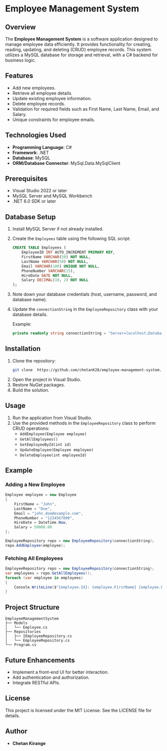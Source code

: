 # Employee Management System

## Overview
The **Employee Management System** is a software application designed to manage employee data efficiently. It provides functionality for creating, reading, updating, and deleting (CRUD) employee records. This system utilizes a MySQL database for storage and retrieval, with a C# backend for business logic.

## Features
- Add new employees.
- Retrieve all employee details.
- Update existing employee information.
- Delete employee records.
- Validation for required fields such as First Name, Last Name, Email, and Salary.
- Unique constraints for employee emails.

## Technologies Used
- **Programming Language**: C#
- **Framework**: .NET
- **Database**: MySQL
- **ORM/Database Connector**: MySql.Data.MySqlClient

## Prerequisites
- Visual Studio 2022 or later
- MySQL Server and MySQL Workbench
- .NET 6.0 SDK or later

## Database Setup
1. Install MySQL Server if not already installed.
2. Create the `Employees` table using the following SQL script:

   ```sql
   CREATE TABLE Employees (
       EmployeeID INT AUTO_INCREMENT PRIMARY KEY,
       FirstName VARCHAR(50) NOT NULL,
       LastName VARCHAR(50) NOT NULL,
       Email VARCHAR(100) UNIQUE NOT NULL,
       PhoneNumber VARCHAR(15),
       HireDate DATE NOT NULL,
       Salary DECIMAL(10, 2) NOT NULL
   );
   ```

3. Note down your database credentials (host, username, password, and database name).
4. Update the `connectionString` in the `EmployeeRepository` class with your database details.

   Example:
   ```csharp
   private readonly string connectionString = "Server=localhost;Database=EmployeeDB;Uid=root;Pwd=password;";
   ```

## Installation
1. Clone the repository:
   ```bash
   git clone  https://github.com/chetanK28/employee-management-system.git
   ```
2. Open the project in Visual Studio.
3. Restore NuGet packages.
4. Build the solution.

## Usage
1. Run the application from Visual Studio.
2. Use the provided methods in the `EmployeeRepository` class to perform CRUD operations:
   - `AddEmployee(Employee employee)`
   - `GetAllEmployees()`
   - `GetEmployeeById(int id)`
   - `UpdateEmployee(Employee employee)`
   - `DeleteEmployee(int employeeId)`

## Example
### Adding a New Employee
```csharp
Employee employee = new Employee
{
    FirstName = "John",
    LastName = "Doe",
    Email = "john.doe@example.com",
    PhoneNumber = "1234567890",
    HireDate = DateTime.Now,
    Salary = 50000.00
};

EmployeeRepository repo = new EmployeeRepository(connectionString);
repo.AddEmployee(employee);
```

### Fetching All Employees
```csharp
EmployeeRepository repo = new EmployeeRepository(connectionString);
var employees = repo.GetAllEmployees();
foreach (var employee in employees)
{
    Console.WriteLine($"{employee.Id}: {employee.FirstName} {employee.LastName}");
}
```

## Project Structure
```
EmployeeManagementSystem
├── Models
│   └── Employee.cs
├── Repositories
│   ├── IEmployeeRepository.cs
│   └── EmployeeRepository.cs
└── Program.cs
```

## Future Enhancements
- Implement a front-end UI for better interaction.
- Add authentication and authorization.
- Integrate RESTful APIs.

## License
This project is licensed under the MIT License. See the LICENSE file for details.

## Author
- **Chetan Kirange**

